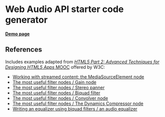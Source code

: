 # Web Audio API starter code generator

**[Demo page][demo-en-base]**

[demo-en-base]: http://antonkhorev.github.io/webaudio-starter/en/base/

## References

Includes examples adapted from [*HTML5 Part 2: Advanced Techniques for Designing HTML5 Apps* MOOC](https://www.edx.org/course/html5-part-2-advanced-techniques-w3cx-html5-2x) offered by W3C:

* [Working with streamed content: the MediaSourceElement node](http://jsbin.com/mifaqa/edit)
* [The most useful filter nodes / Gain node](http://jsbin.com/dizipo/edit)
* [The most useful filter nodes / Stereo panner](http://jsbin.com/zojona/edit)
* [The most useful filter nodes / Biquad filter](http://jsbin.com/faqowo/edit)
* [The most useful filter nodes / Convolver node](http://jsbin.com/rikivu/edit)
* [The most useful filter nodes / The Dynamics Compressor node](http://jsbin.com/joyayi/edit)
* [Writing an equalizer using biquad filters / an audio equalizer](http://jsbin.com/tipala/edit)
